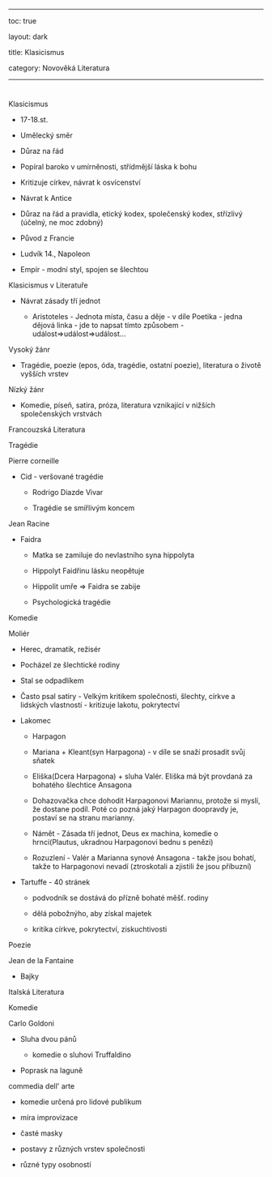 
---

toc: true

layout: dark

title: Klasicismus 

category: Novověká Literatura 

---










#

 Klasicismus

* 17-18.st.

* Umělecký směr

* Důraz na řád

* Popíral baroko v umírněnosti, střídmější láska k bohu

* Kritizuje církev, návrat k osvícenství

* Návrat k Antice

* Důraz na řád a pravidla, etický kodex, společenský kodex, střízlivý (účelný, ne moc zdobný)

* Původ z Francie

* Ludvík 14., Napoleon

* Empír - modní styl, spojen se šlechtou

Klasicismus v Literatuře

* Návrat zásady tří jednot

  * Aristoteles - Jednota místa, času a děje - v díle Poetika - jedna dějová linka - jde to napsat tímto způsobem - událost=>událost=>událost…

Vysoký žánr

* Tragédie, poezie (epos, óda, tragédie, ostatní poezie), literatura o životě vyšších vrstev

Nízký žánr

* Komedie, píseň, satira, próza, literatura vznikající v nižších společenských vrstvách

Francouzská Literatura

Tragédie

Pierre corneille

* Cid - veršované tragédie

  * Rodrigo Diazde Vivar

  * Tragédie se smířlivým koncem

Jean Racine

* Faidra

  * Matka se zamiluje do nevlastního syna hippolyta

  * Hippolyt Faidřinu lásku neopětuje

  * Hippolit umře => Faidra se zabije

  * Psychologická tragédie

Komedie

Moliér

* Herec, dramatik, režisér

* Pocházel ze šlechtické rodiny

* Stal se odpadlíkem

* Často psal satiry - Velkým kritikem společnosti, šlechty, církve a lidských vlastností - kritizuje lakotu, pokrytectví

* Lakomec

  * Harpagon

  * Mariana + Kleant(syn Harpagona) - v díle se snaží prosadit svůj sňatek

  * Eliška(Dcera Harpagona) + sluha Valér. Eliška má být provdaná za bohatého šlechtice Ansagona

  * Dohazovačka chce dohodit Harpagonovi Mariannu, protože si myslí, že dostane podíl. Poté co pozná jaký Harpagon doopravdy je, postaví se na stranu marianny.

  * Námět - Zásada tří jednot, Deus ex machina, komedie o hrnci(Plautus, ukradnou Harpagonovi bednu s penězi)

  * Rozuzlení - Valér a Marianna synové Ansagona - takže jsou bohatí, takže to Harpagonovi nevadí (ztroskotali a zjistili že jsou příbuzní)

* Tartuffe - 40 stránek

  * podvodník se dostává do přízně bohaté měšť. rodiny

  * dělá pobožnýho, aby získal majetek

  * kritika církve, pokrytectví, ziskuchtivosti

Poezie

Jean de la Fantaine

* Bajky

Italská Literatura

Komedie

Carlo Goldoni

* Sluha dvou pánů

  * komedie o sluhovi Truffaldino

* Poprask na laguně

commedia dell' arte

* komedie určená pro lidové publikum

* míra improvizace

* časté masky

* postavy z různých vrstev společnosti

* různé typy osobností
